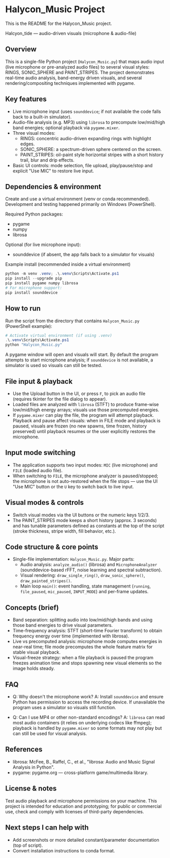 # Halycon_Music Project

This is the README for the Halycon_Music project.

Halcyon_tide — audio-driven visuals (microphone & audio-file)

Overview
--------
This is a single-file Python project (`Halycon_Music.py`) that maps audio input (live microphone or pre-analyzed audio files) to several visual styles: RINGS, SONIC_SPHERE and PAINT_STRIPES. The project demonstrates real-time audio analysis, band-energy driven visuals, and several rendering/compositing techniques implemented with pygame.

Key features
------------
- Live microphone input (uses `sounddevice`; if not available the code falls back to a built-in simulator).
- Audio-file analysis (e.g. MP3) using `librosa` to precompute low/mid/high band energies; optional playback via `pygame.mixer`.
- Three visual modes:
  - RINGS: concentric audio-driven expanding rings with highlight edges.
  - SONIC_SPHERE: a spectrum-driven sphere centered on the screen.
  - PAINT_STRIPES: oil-paint style horizontal stripes with a short history trail, blur and drip effects.
- Basic UI controls: mode selection, file upload, play/pause/stop and explicit "Use MIC" to restore live input.

Dependencies & environment
-------------------------
Create and use a virtual environment (venv or conda recommended). Development and testing happened primarily on Windows (PowerShell).

Required Python packages:
- pygame
- numpy
- librosa

Optional (for live microphone input):
- sounddevice  (if absent, the app falls back to a simulator for visuals)

Example install (recommended inside a virtual environment)
```powershell
python -m venv .venv; .\.venv\Scripts\Activate.ps1
pip install --upgrade pip
pip install pygame numpy librosa
# For microphone support:
pip install sounddevice
```

How to run
----------
Run the script from the directory that contains `Halycon_Music.py` (PowerShell example):
```powershell
# Activate virtual environment (if using .venv)
.\.venv\Scripts\Activate.ps1
python "Halycon_Music.py"
```
A pygame window will open and visuals will start. By default the program attempts to start microphone analysis; if `sounddevice` is not available, a simulator is used so visuals can still be tested.

File input & playback
---------------------
- Use the Upload button in the UI, or press `F`, to pick an audio file (requires tkinter for the file dialog to appear).
- Loaded files are analyzed with `librosa` (STFT) to produce frame-wise low/mid/high energy arrays; visuals use those precomputed energies.
- If `pygame.mixer` can play the file, the program will attempt playback. Playback and pause affect visuals: when in FILE mode and playback is paused, visuals are frozen (no new spawns, time frozen, history preserved) until playback resumes or the user explicitly restores the microphone.

Input mode switching
--------------------
- The application supports two input modes: `MIC` (live microphone) and `FILE` (loaded audio file).
- When switching to `FILE`, the microphone analyzer is paused/stopped; the microphone is not auto-restored when the file stops — use the UI "Use MIC" button or the `U` key to switch back to live input.

Visual modes & controls
----------------------
- Switch visual modes via the UI buttons or the numeric keys 1/2/3.
- The PAINT_STRIPES mode keeps a short history (approx. 3 seconds) and has tunable parameters defined as constants at the top of the script (stroke thickness, stripe width, fill behavior, etc.).

Code structure & core points
--------------------------
- Single-file implementation: `Halycon_Music.py`. Major parts:
  - Audio analysis: `analyze_audio()` (librosa) and `MicrophoneAnalyzer` (sounddevice-based rFFT, noise learning and spectral subtraction).
  - Visual rendering: `draw_single_ring()`, `draw_sonic_sphere()`, `draw_painted_stripes()`.
  - Main loop `main()`: event handling, state management (`running`, `file_paused`, `mic_paused`, `INPUT_MODE`) and per-frame updates.

Concepts (brief)
----------------
- Band separation: splitting audio into low/mid/high bands and using those band energies to drive visual parameters.
- Time-frequency analysis: STFT (short-time Fourier transform) to obtain frequency energy over time (implemented with librosa).
- Live vs precomputed analysis: microphone mode computes energies in near-real time; file mode precomputes the whole feature matrix for stable visual playback.
- Visual-freeze strategy: when a file playback is paused the program freezes animation time and stops spawning new visual elements so the image holds steady.

FAQ
---
- Q: Why doesn't the microphone work?
  A: Install `sounddevice` and ensure Python has permission to access the recording device. If unavailable the program uses a simulator so visuals still function.

- Q: Can I use MP4 or other non-standard encodings?
  A: `librosa` can read most audio containers (it relies on underlying codecs like ffmpeg); playback is handled by `pygame.mixer` so some formats may not play but can still be used for visual analysis.

References
----------
- librosa: McFee, B., Raffel, C., et al., "librosa: Audio and Music Signal Analysis in Python".
- pygame: pygame.org — cross-platform game/multimedia library.

License & notes
----------------
Test audio playback and microphone permissions on your machine. This project is intended for education and prototyping; for public or commercial use, check and comply with licenses of third-party dependencies.

Next steps I can help with
-------------------------
- Add screenshots or more detailed constant/parameter documentation (top of script).
- Convert installation instructions to conda format.
